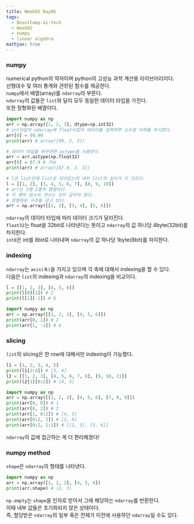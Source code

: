 ```yaml
---
title: Week02 Day06
tags:
  - BoostCamp-ai-tech
  - Week02
  - numpy
  - linear algebra
mathjax: true
---
```


### numpy
numerical python의 약자이며 python의 고성능 과학 계산용 라이브러리이다.  
선형대수 및 여러 통계와 관련된 함수를 제공한다.  
`numpy`에서 배열(array)를 `ndarray`라 부른다.  
`ndarray`의 값들은 `list`와 달리 모두 동일한 데이터 타입을 가진다.  
또한 정형화된 배열이다.  
```python
import numpy as np
arr = np.array([1, 2, 3], dtype=np.int32)
# int타입의 ndarray에 float타입의 데이터를 입력하면 소수점 이하를 무시한다.
arr[0] = 99.99
print(arr) # array([99, 2, 3])

# 데이터 타입을 바꾸려면 astype을 사용한다.
arr = arr.astype(np.float32)
arr[0] = 87.9 # 가능
print(arr) # array([87.9, 2, 3])

# l은 list안에 list로 되어있는데 내부 list의 길이가 다 다르다.
l = [[1, 2], [3, 4, 5, 6, 7], [8, 9, 10]]
# arr는 3행 2열의 행렬이다.
# 각 행의 원소의 갯수는 모두 같아야 한다.
# 정형화된 구조를 갖고 있다.
arr = np.array([[1, 2], [3, 4], [5, 6]])
```
`ndarray`의 데이터 타입에 따라 데이터 크기가 달라진다.  
`float32`는 float을 32bit로 나타낸다는 뜻이고 `ndarray`의 값 하나당 4byte(32bit)를 차지한다.  
`int8`은 int를 8bit로 나타내며 `ndarray`의 값 하나당 1byte(8bit)를 차지한다.  

### indexing
`ndarray`는 `axis(축)`을 가지고 있으며 각 축에 대해서 indexing을 할 수 있다.  
다음은 `list`의 indexing과 `ndarray`의 indexing을 비교이다.  
```python
l = [[1, 2, 3], [4, 5, 6]]
print(l[0][1]) # 2
print(l[1][-1]) # 6

import numpy as np
arr = np.array([[1, 2, 3], [4, 5, 6]])
print(arr[0, 1]) # 2
print(arr[1, -1]) # 6
```

### slicing
`list`의 slicing은 한 row에 대해서만 indexing이 가능했다.  
```python
l1 = [1, 2, 3, 4, 5]
print(l1[2:4]) # [3, 4]
l2 = [[1, 2, 3], [4, 5, 6, 7, 8], [9, 10, 11]]
print(l2[1][0:2]) # [4, 5]

import numpy as np
arr = np.array([[1, 2, 3], [4, 5, 6], [7, 8, 9]])
print(arr[0, 0]) # 1
print(arr[0, 2]) # 3
print(arr[1, 0:2]) # [4, 5]
print(arr[0:2, 2]) # [3, 6]
print(arr[0:2, 1:3]) # [[2, 3], [5, 6]]
```
`ndarray`의 값에 접근하는 게 더 편리해졌다!  

### numpy method
`shape`은 `ndarray`의 형태를 나타낸다.  
```python
import numpy as np
arr = np.array([1, 2, 3], [4, 5, 6])
print(arr.shape) # (2, 3)
```
`np.empty`는 `shape`을 인자로 받아서 그에 해당하는 `ndarray`를 반환한다.  
이때 내부 값들은 초기화되지 않은 상태이다.  
즉, 할당받은 `ndarray`의 일부 혹은 전체가 이전에 사용하던 `ndarray`일 수도 있다.  
